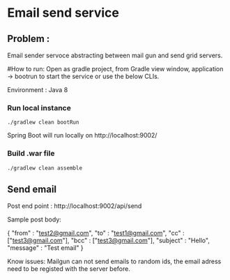 # Email send service

## Problem :

Email sender servoce abstracting between mail gun and send grid servers.


#How to run: 
Open as gradle project, from Gradle view window, application -> bootrun to start the service
or use the below CLIs.


Environment : Java 8

### Run local instance
`./gradlew clean bootRun`

Spring Boot will run locally on http://localhost:9002/


### Build .war file
`./gradlew clean assemble`

## Send email

Post end point : http://localhost:9002/api/send

Sample post body:

{
	"from"  : "test2@gmail.com",
	"to" : "test1@gmail.com",
		"cc" : ["test3@gmail.com"],
			"bcc" : ["test3@gmail.com"],
	"subject" : "Hello",
	"message" : "Test email"
}

Know issues: Mailgun can not send emails to random ids, the email adress need to be registed with 
the server before. 


